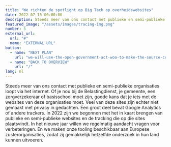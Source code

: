 ```yaml
---
title: "We richten de spotlight op Big Tech op overheidswebsites"
date: 2022-07-15 00:00:00
description: Steeds meer van ons contact met publieke en semi-publieke organisaties loopt via het internet.
featured_image: "/assets/images/tracing-img.png"
number: 5
external_url:
  url: "#"
  name: "EXTERNAL URL"
button:
  - name: "NEXT PLAN"
    url: "we-will-use-the-open-government-act-woo-to-make-the-source-code-of-algorithms-public"
  - name: "BACK TO OVERVIEW"
    url: "/"
lang: nl
---
```


Steeds meer van ons contact met publieke en semi-publieke organisaties loopt via het internet. Of je nou bij de Belastingdienst, je gemeente, een zorgverzekeraar of basisschool moet zijn, goede kans dat je iets met de websites van deze organisaties moet. Veel van deze sites zijn echter niet gemaakt met privacy in gedachten. Een groot deel bevat Google Analytics of andere trackers. In 2022 zijn we begonnen met het in kaart brengen van publieke en semi-publieke websites en de tracking die op die sites plaatsvindt. In het nieuwe jaar willen we regelmatig aandacht vragen voor verbeteringen. En we maken onze tooling beschikbaar aan Europese zusterorganisaties, zodat zij gemakkelijk hetzelfde onderzoek in hun land kunnen uitvoeren.